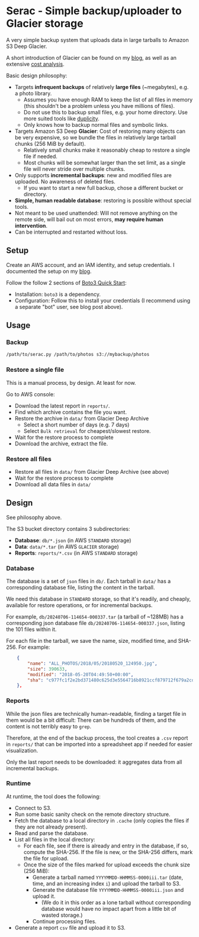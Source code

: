 # Serac - Simple backup/uploader to Glacier storage

A very simple backup system that uploads data in large tarballs to Amazon S3 Deep Glacier.

A short introduction of Glacier can be found on my [blog](https://drinkc.at/blog/2024/07/09/backup-to-glacier/), as well as
an extensive [cost analysis](https://drinkc.at/blog/2024/07/09/backup-to-glacier-calc/).

Basic design philosophy:

- Targets **infrequent backups** of relatively **large files** (~megabytes), e.g. a photo library.
  - Assumes you have enough RAM to keep the list of all files in memory (this shouldn't be a problem unless you have millions of files).
  - Do not use this to backup small files, e.g. your home directory. Use more suited tools like [duplicity](https://duplicity.us/).
  - Only knows how to backup normal files and symbolic links.
- Targets Amazon S3 Deep **Glacier**: Cost of restoring many objects can be very expensive, so we bundle the files in relatively large tarball chunks (256 MiB by default).
  - Relatively small chunks make it reasonably cheap to restore a single file if needed.
  - Most chunks will be somewhat larger than the set limit, as a single file will never stride over multiple chunks.
- Only supports **incremental backups**: new and modified files are uploaded. No awareness of deleted files.
  - If you want to start a new full backup, chose a different bucket or directory.
- **Simple, human readable database**: restoring is possible without special tools.
- Not meant to be used unattended: Will not remove anything on the remote side, will bail out on most errors, **may require human intervention**.
- Can be interrupted and restarted without loss.

## Setup

Create an AWS account, and an IAM identity, and setup credentials. I documented the setup on my
[blog](https://drinkc.at/blog/2024/07/13/backup-to-glacier-setup/).

Follow the follow 2 sections of [Boto3 Quick Start](
https://boto3.amazonaws.com/v1/documentation/api/latest/guide/quickstart.html):

 - Installation: `boto3` is a dependency.
 - Configuration: Follow this to install your credentials (I recommend using a separate "bot" user, see blog post above).

## Usage

### Backup

```sh
/path/to/serac.py /path/to/photos s3://mybackup/photos
```

### Restore a single file

This is a manual process, by design. At least for now.

Go to AWS console:

- Download the latest report in `reports/`.
- Find which archive contains the file you want.
- Restore the archive in `data/` from Glacier Deep Archive
  - Select a short number of days (e.g. 7 days)
  - Select `Bulk retrieval` for cheapest/slowest restore.
- Wait for the restore process to complete
- Download the archive, extract the file.

### Restore all files

- Restore all files in `data/` from Glacier Deep Archive (see above)
- Wait for the restore process to complete
- Download all data files in `data/`

## Design

See philosophy above.

The S3 bucket directory contains 3 subdirectories:

- **Database**: `db/*.json` (in AWS `STANDARD` storage)
- **Data**: `data/*.tar` (in AWS `GLACIER` storage)
- **Reports**: `reports/*.csv` (in AWS `STANDARD` storage)

### Database

The database is a set of `json` files in `db/`. Each tarball in `data/` has a corresponding database file, listing the content in the tarball.

We need this database in `STANDARD` storage, so that it's readily, and cheaply, available for restore operations, or for incremental backups.

For example, `db/20240706-114654-000337.tar` (a tarball of ~128MB) has a corresponding json database file `db/20240706-114654-000337.json`, listing the 101 files within it.

For each file in the tarball, we save the name, size, modified time, and SHA-256. For example:

```json
    {
        "name": "ALL_PHOTOS/2018/05/20180520_124950.jpg",
        "size": 390633,
        "modified": "2018-05-20T04:49:50+00:00",
        "sha": "c977fc1f2e2bd371480c625d3e5564716b8921ccf879712f679a2cd1b07ee0d9"
    },
```

### Reports

While the json files are technically human-readable, finding a target file in them would be a bit difficult: There can be hundreds of them, and the content is not terribly easy to `grep`.

Therefore, at the end of the backup process, the tool creates a `.csv` report in `reports/` that can be imported into a spreadsheet app if needed for easier visualization.

Only the last report needs to be downloaded: it aggregates data from all incremental backups.

### Runtime

At runtime, the tool does the following:

- Connect to S3.
- Run some basic sanity check on the remote directory structure.
- Fetch the database to a local directory in `.cache` (only copies the files if they are not already present).
- Read and parse the database.
- List all files in the local directory:
  - For each file, see if there is already and entry in the database, if so, compute the SHA-256. If the file is new, or the SHA-256 differs, mark the file for upload.
  - Once the size of the files marked for upload exceeds the chunk size (256 MiB):
    - Generate a tarball named `YYYYMMDD-HHMMSS-0000iii.tar` (date, time, and an increasing index `i`) and upload the tarball to S3.
    - Generate the database file `YYYYMMDD-HHMMSS-0000iii.json` and upload it.
      - (We do it in this order as a lone tarball without corresponding database would have no impact apart from a little bit of wasted storage.)
    - Continue processing files.
- Generate a report `csv` file and upload it to S3.
